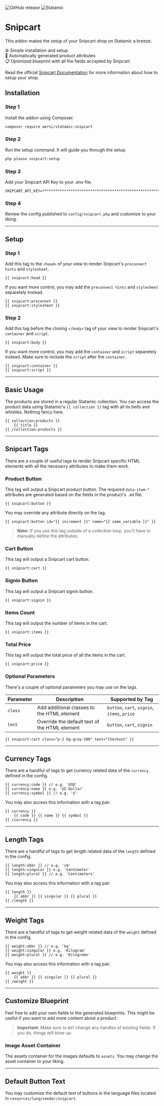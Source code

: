 ![GitHub release](https://flat.badgen.net/github/release/aerni/statamic-snipcart)
![Statamic](https://flat.badgen.net/badge/Statamic/3.0+/FF269E)

# Snipcart
This addon makes the setup of your Snipcart shop on Statamic a breeze.

⚙️ Simple installation and setup  
🛒 Automatically generated product attributes  
📋 Optimized blueprint with all the fields accepted by Snipcart

Read the official [Snipcart Documentation](https://docs.snipcart.com/v3/) for more information about how to setup your shop.

## Installation

### Step 1

Install the addon using Composer.

```bash
composer require aerni/statamic-snipcart
```

### Step 2

Run the setup command. It will guide you through the setup.

```bash
php please snipcart:setup
```

### Step 3

Add your Snipcart API Key to your .env file.

```env
SNIPCART_API_KEY=************************************************************************
```

### Step 4

Review the config published to `config/snipcart.php` and customize to your liking.

***

## Setup

### Step 1

Add this tag to the `<head>` of your view to render Snipcart's `preconnect hints` and `stylesheet`.

```template
{{ snipcart:head }}
```

If you want more control, you may add the `preconnect hints` and `stylesheet` separetely instead.

```template
{{ snipcart:preconnet }}
{{ snipcart:stylesheet }}
```

### Step 2

Add this tag before the closing `</body>` tag of your view to render Snipcart's `container` and `script`.

```template
{{ snipcart:body }}
```

If you want more control, you may add the `container` and `script` separetely instead. Make sure to include the `script` after the `container`.

```template
{{ snipcart:container }}
{{ snipcart:script }}
```

***

## Basic Usage

The products are stored in a regular Statamic collection. You can access the product data using Statamic's `{{ collection }}` tag with all its bells and whistles. Nothing fancy here.

```template
{{ collection:products }}
    {{ title }}
{{ /collection:products }}
```

***

## Snipcart Tags

There are a couple of useful tags to render Snipcart specific HTML elements with all the necesarry attributes to make them work.

### Product Button

This tag will output a Snipcart product button. The required `data-item-*` attributes are generated based on the fields in the product's `.md` file.

```template
{{ snipcart:button }}
```

You may override any attribute directly on the tag.

```template
{{ snipcart:button id="{{ increment }}" name="{{ some_variable }}" }}
```

>**Note:** If you use this tag outside of a collection loop, you'll have to manually define the attributes.

### Cart Button

This tag will output a Snipcart cart button.

```template
{{ snipcart:cart }}
```

### Signin Button

This tag will output a Snipcart signin button.

```template
{{ snipcart:signin }}
```

### Items Count

This tag will output the number of items in the cart.

```template
{{ snipcart:items }}
```

### Total Price

This tag will output the total price of all the items in the cart.

```template
{{ snipcart:price }}
```

### Optional Parameters

There's a couple of optional parameters you may use on the tags.

| Parameter | Description | Supported by Tag |
|-----------|-------------|--------------|
`class` | Add additional classes to the HTML element | `button`, `cart`, `signin`, `items`, `price`
`text`  | Override the default text of the HTML element | `button`, `cart`, `signin`

```template
{{ snipcart:cart class="p-2 bg-gray-100" text="Checkout" }}
```

***

## Currency Tags

There are a handful of tags to get currency related data of the `currency` defined in the config.

```template
{{ currency:code }} // e.g. 'USD'
{{ currency:name }} e.g. 'US Dollar'
{{ currency:symbol }} // e.g. '$'
```

You may also access this information with a tag pair.

```template
{{ currency }}
    {{ code }} {{ name }} {{ symbol }}
{{ /currency }}
```

***

## Length Tags

There are a handful of tags to get length related data of the `length` defined in the config.

```template
{{ length:abbr }} // e.g. 'cm'
{{ length:singular }} e.g. 'Centimeter'
{{ length:plural }} // e.g. 'Centimeters'
```

You may also access this information with a tag pair.

```template
{{ length }}
    {{ abbr }} {{ singular }} {{ plural }}
{{ /length }}
```

***

## Weight Tags

There are a handful of tags to get weight related data of the `weight` defined in the config.

```template
{{ weight:abbr }} // e.g. 'kg'
{{ weight:singular }} e.g. 'Kilogram'
{{ weight:plural }} // e.g. 'Kilograms'
```

You may also access this information with a tag pair.

```template
{{ weight }}
    {{ abbr }} {{ singular }} {{ plural }}
{{ /weight }}
```

***

## Customize Blueprint

Feel free to add your own fields to the generated blueprints. This might be useful if you want to add more content about a product.
>**Important:** Make sure to `NOT` change any handles of existing fields. If you do, things will blow up.

### Image Asset Container

The assets container for the images defaults to `assets`. You may change the asset container to your liking.

***

## Default Button Text

You may customize the default text of buttons in the language files located in `resources/lang/vendor/snipcart`.
